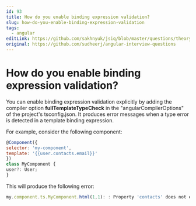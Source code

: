 ```yaml
---
id: 93
title: How do you enable binding expression validation?
slug: how-do-you-enable-binding-expression-validation
tags:
  - angular
editLink: https://github.com/sakhnyuk/jsiq/blob/master/questions/theory/angular/93.md
original: https://github.com/sudheerj/angular-interview-questions
---
```


# How do you enable binding expression validation?

You can enable binding expression validation explicitly by adding the compiler option **fullTemplateTypeCheck** in the "angularCompilerOptions" of the project's tsconfig.json. It produces error messages when a type error is detected in a template binding expression.

For example, consider the following component:

```javascript
@Component({
selector: 'my-component',
template: '{{user.contacts.email}}'
})
class MyComponent {
user?: User;
}
```

This will produce the following error:

```javascript
my.component.ts.MyComponent.html(1,1): : Property 'contacts' does not exist on type 'User'. Did you mean 'contact'?
```